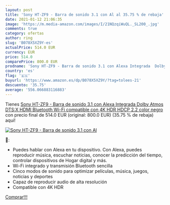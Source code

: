 ```yaml
---
layout: post
title: 'Sony HT-ZF9 - Barra de sonido 3.1 con Al al 35.75 % de rebaja'
date: 2021-01-12 21:06:35
image: 'https://m.media-amazon.com/images/I/21NQzqiWuQL._SL200_.jpg'
comments: true
category: ofertas
author: ring
slug: 'B078X5XZ9Y-es'
actualPrice: 514.0 EUR
currency: EUR
price: 514.0
comparePrice: 800.0 EUR
prodname: 'Sony HT-ZF9 - Barra de sonido 3.1 con Alexa Integrada  Dolby Atmos  DTS:X  HDMI  Bluetooth  Wi-Fi  compatible con 4K HDR  HDCP 2.2   color negro'
country: 'es'
flag: '🇪🇸'
buyurl: 'https://www.amazon.es/dp/B078X5XZ9Y/?tag=tolees-21'
descuento: '35.75'
average: '556.066883116883'
---
```


Tienes [Sony HT-ZF9 - Barra de sonido 3.1 con Alexa Integrada  Dolby Atmos  DTS:X  HDMI  Bluetooth  Wi-Fi  compatible con 4K HDR  HDCP 2.2   color negro](https://www.amazon.es/dp/B078X5XZ9Y/?tag=tolees-21) con precio final de  514.0 EUR (original: 800.0 EUR) (35.75 %  de rebaja) aqui!

[![Sony HT-ZF9 - Barra de sonido 3.1 con Al](https://m.media-amazon.com/images/I/21NQzqiWuQL._SL200_.jpg)](https://www.amazon.es/dp/B078X5XZ9Y/?tag=tolees-21)

🔎:

- Puedes hablar con Alexa en tu dispositivo. Con Alexa, puedes reproducir música, escuchar noticias, conocer la predicción del tiempo, controlar dispositivos de Hogar digital y más.
- Wi-Fi integrado y transmisión Bluetooth sencilla
- Cinco modos de sonido para optimizar películas, música, juegos, noticias y deportes
- Capaz de reproducir audio de alta resolución
- Compatible con 4K HDR

[Comprar!!!](https://www.amazon.es/dp/B078X5XZ9Y/?tag=tolees-21)
